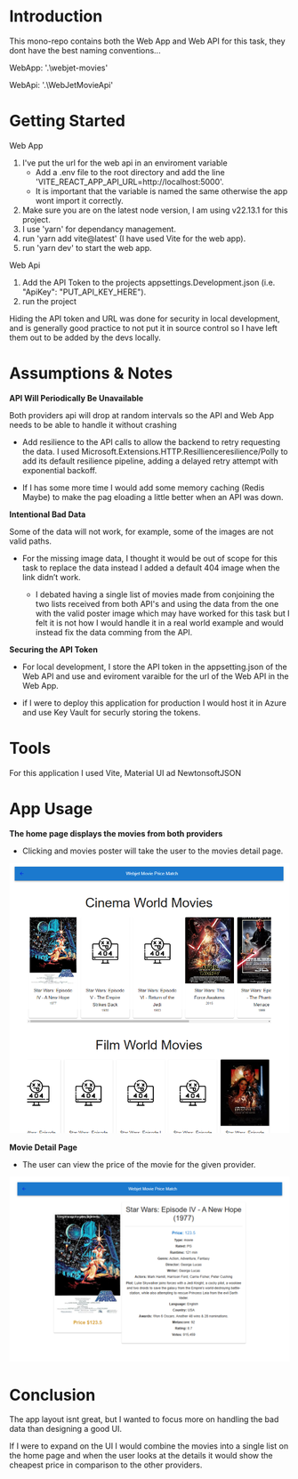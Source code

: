 # Introduction

This mono-repo contains both the Web App and Web API for this task, they dont have the best naming conventions...

WebApp: '.\webjet-movies'

WebApi: '.\WebJetMovieApi'

# Getting Started

Web App

1. I've put the url for the web api in an enviroment variable
   - Add a .env file to the root directory and add the line 'VITE_REACT_APP_API_URL=http://localhost:5000'.
   - It is important that the variable is named the same otherwise the app wont import it correctly.
2. Make sure you are on the latest node version, I am using v22.13.1 for this project.
3. I use 'yarn' for dependancy management.
4. run 'yarn add vite@latest' (I have used Vite for the web app).
5. run 'yarn dev' to start the web app.

Web Api

1. Add the API Token to the projects appsettings.Development.json (i.e. "ApiKey": "PUT_API_KEY_HERE").
2. run the project

Hiding the API token and URL was done for security in local development, and is generally good practice to not put it in source control so I have left them out to be added by the devs locally.

# Assumptions & Notes

**API Will Periodically Be Unavailable**

Both providers api will drop at random intervals so the API and Web App needs to be able to handle it without crashing

- Add resilience to the API calls to allow the backend to retry requesting the data. I used Microsoft.Extensions.HTTP.Resillienceresilience/Polly to add its default resilience pipeline, adding a delayed retry attempt with exponential backoff.

- If I has some more time I would add some memory caching (Redis Maybe) to make the pag eloading a little better when an API was down.

**Intentional Bad Data**

Some of the data will not work, for example, some of the images are not valid paths.

- For the missing image data, I thought it would be out of scope for this task to replace the data instead I added a default 404 image when the link didn’t work.

  - I debated having a single list of movies made from conjoining the two lists received from both API's and using the data from the one with the valid poster image which may have worked for this task but I felt it is not how I would handle it in a real world example and would instead fix the data comming from the API.

**Securing the API Token**

- For local development, I store the API token in the appsetting.json of the Web API and use and eviroment varaible for the url of the Web API in the Web App.

- if I were to deploy this application for production I would host it in Azure and use Key Vault for securly storing the tokens.

# Tools

For this application I used Vite, Material UI ad NewtonsoftJSON

# App Usage

**The home page displays the movies from both providers**

- Clicking and movies poster will take the user to the movies detail page.

![alt text](image.png)

**Movie Detail Page**

- The user can view the price of the movie for the given provider.

![alt text](image-1.png)

# Conclusion

The app layout isnt great, but I wanted to focus more on handling the bad data than designing a good UI.

If I were to expand on the UI I would combine the movies into a single list on the home page and when the user looks at the details it would show the cheapest price in comparison to the other providers.
